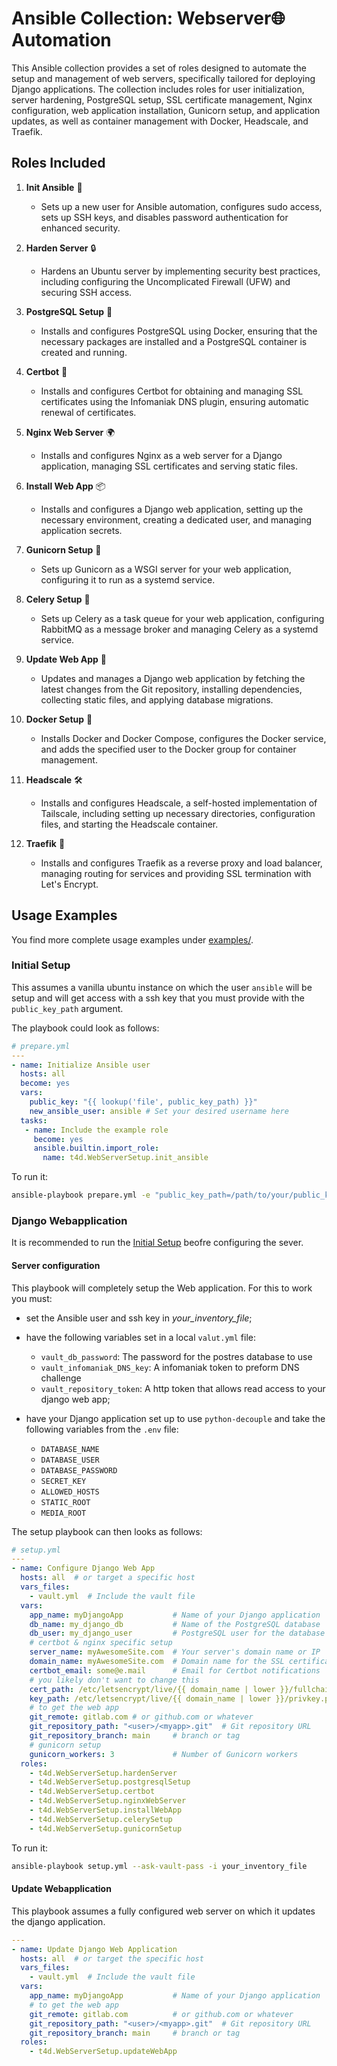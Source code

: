 # Ansible Collection: Webserver🌐 Automation

This Ansible collection provides a set of roles designed to automate the setup and management of web servers, specifically tailored for deploying Django applications. The collection includes roles for user initialization, server hardening, PostgreSQL setup, SSL certificate management, Nginx configuration, web application installation, Gunicorn setup, and application updates, as well as container management with Docker, Headscale, and Traefik.

## Roles Included

1. **Init Ansible** 👤
   - Sets up a new user for Ansible automation, configures sudo access, sets up SSH keys, and disables password authentication for enhanced security.

2. **Harden Server** 🔒
   - Hardens an Ubuntu server by implementing security best practices, including configuring the Uncomplicated Firewall (UFW) and securing SSH access.

3. **PostgreSQL Setup** 🐘
   - Installs and configures PostgreSQL using Docker, ensuring that the necessary packages are installed and a PostgreSQL container is created and running.

4. **Certbot** 🔑
   - Installs and configures Certbot for obtaining and managing SSL certificates using the Infomaniak DNS plugin, ensuring automatic renewal of certificates.

5. **Nginx Web Server** 🌍
   - Installs and configures Nginx as a web server for a Django application, managing SSL certificates and serving static files.

6. **Install Web App** 📦
   - Installs and configures a Django web application, setting up the necessary environment, creating a dedicated user, and managing application secrets.

7. **Gunicorn Setup** 🚀
   - Sets up Gunicorn as a WSGI server for your web application, configuring it to run as a systemd service.

8. **Celery Setup** 🍃
   - Sets up Celery as a task queue for your web application, configuring RabbitMQ as a message broker and managing Celery as a systemd service.

9. **Update Web App** 🔄
   - Updates and manages a Django web application by fetching the latest changes from the Git repository, installing dependencies, collecting static files, and applying database migrations.

10. **Docker Setup** 🐳
    - Installs Docker and Docker Compose, configures the Docker service, and adds the specified user to the Docker group for container management.

11. **Headscale** 🛠️
    - Installs and configures Headscale, a self-hosted implementation of Tailscale, including setting up necessary directories, configuration files, and starting the Headscale container.

12. **Traefik** 🚦
    - Installs and configures Traefik as a reverse proxy and load balancer, managing routing for services and providing SSL termination with Let's Encrypt.

## Usage Examples

You find more complete usage examples under [examples/](./examples/).

### Initial Setup

This assumes a vanilla ubuntu instance on which the
user `ansible` will be setup and will get access with a ssh key that you
must provide with the `public_key_path` argument.

The playbook could look as follows:

```yaml
# prepare.yml
---
- name: Initialize Ansible user
  hosts: all
  become: yes
  vars:
    public_key: "{{ lookup('file', public_key_path) }}"
    new_ansible_user: ansible # Set your desired username here
  tasks:
   - name: Include the example role
     become: yes
     ansible.builtin.import_role:
       name: t4d.WebServerSetup.init_ansible
```

To run it:

```bash
ansible-playbook prepare.yml -e "public_key_path=/path/to/your/public_key.pub" -e "ansible_user=ubuntu" -e "ansible_ssh_private_key_file=/path/to/your/ssh/file" -e "public_key_path=/path/to/the/used/sshkey" -i your_inventory_file
```

### Django Webapplication

It is recommended to run the [Initial Setup](#initial-setup) beofre configuring the sever.


#### Server configuration

This playbook will completely setup the Web application.
For this to work you must:

- set the Ansible user and ssh key in _your_inventory_file_;
- have the following variables set in a local `valut.yml` file:

  - `vault_db_password`: The password for the postres database to use
  - `vault_infomaniak_DNS_key`: A infomaniak token to preform DNS challenge 
  - `vault_repository_token`: A http token that allows read access to your django web app;
- have your Django application set up to use `python-decouple` and take the following variables from the `.env` file:

  - `DATABASE_NAME`
  - `DATABASE_USER`
  - `DATABASE_PASSWORD`
  - `SECRET_KEY`
  - `ALLOWED_HOSTS`
  - `STATIC_ROOT`
  - `MEDIA_ROOT`

The setup playbook can then looks as follows:

```yaml
# setup.yml
---
- name: Configure Django Web App
  hosts: all  # or target a specific host
  vars_files:
    - vault.yml  # Include the vault file
  vars:
    app_name: myDjangoApp           # Name of your Django application
    db_name: my_django_db           # Name of the PostgreSQL database
    db_user: my_django_user         # PostgreSQL user for the database
    # certbot & nginx specific setup
    server_name: myAwesomeSite.com  # Your server's domain name or IP
    domain_name: myAwesomeSite.com  # Domain name for the SSL certificate
    certbot_email: some@e.mail      # Email for Certbot notifications
    # you likely don't want to change this
    cert_path: /etc/letsencrypt/live/{{ domain_name | lower }}/fullchain.pem
    key_path: /etc/letsencrypt/live/{{ domain_name | lower }}/privkey.pem
    # to get the web app
    git_remote: gitlab.com # or github.com or whatever
    git_repository_path: "<user>/<myapp>.git"  # Git repository URL
    git_repository_branch: main     # branch or tag
    # gunicorn setup
    gunicorn_workers: 3             # Number of Gunicorn workers
  roles:
    - t4d.WebServerSetup.hardenServer
    - t4d.WebServerSetup.postgresqlSetup
    - t4d.WebServerSetup.certbot
    - t4d.WebServerSetup.nginxWebServer
    - t4d.WebServerSetup.installWebApp
    - t4d.WebServerSetup.celerySetup
    - t4d.WebServerSetup.gunicornSetup
```

To run it:

```bash
ansible-playbook setup.yml --ask-vault-pass -i your_inventory_file
```

#### Update Webapplication

This playbook assumes a fully configured web server on which it updates the django application.

```yaml
---
- name: Update Django Web Application
  hosts: all  # or target the specific host
  vars_files:
    - vault.yml  # Include the vault file
  vars:
    app_name: myDjangoApp           # Name of your Django application
    # to get the web app
    git_remote: gitlab.com          # or github.com or whatever
    git_repository_path: "<user>/<myapp>.git"  # Git repository URL
    git_repository_branch: main     # branch or tag
  roles:
    - t4d.WebServerSetup.updateWebApp
```
